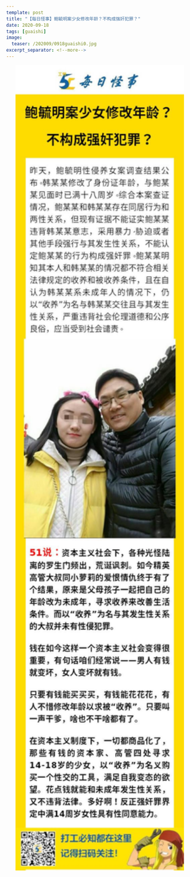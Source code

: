 ```yaml
---
template: post
title: "【每日怪事】鲍毓明案少女修改年龄？不构成强奸犯罪？"
date: 2020-09-18
tags: [guaishi]
image:
  teaser: /202009/0918guaishi0.jpg
excerpt_separator: <!--more-->
---
```


<div style="text-align:center;color:grey"><img src="/images/202009/0918guaishi.jpg" width="90%"></div><br>

